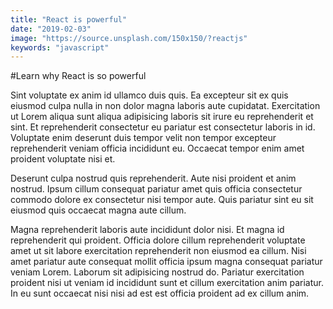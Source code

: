 ```yaml
---
title: "React is powerful"
date: "2019-02-03"
image: "https://source.unsplash.com/150x150/?reactjs"
keywords: "javascript"
---
```


#Learn why React is so powerful

Sint voluptate ex anim id ullamco duis quis. Ea excepteur sit ex quis eiusmod culpa nulla in non dolor magna laboris aute cupidatat. Exercitation ut Lorem aliqua sunt aliqua adipisicing laboris sit irure eu reprehenderit et sint. Et reprehenderit consectetur eu pariatur est consectetur laboris in id. Voluptate enim deserunt duis tempor velit non tempor excepteur reprehenderit veniam officia incididunt eu. Occaecat tempor enim amet proident voluptate nisi et.

Deserunt culpa nostrud quis reprehenderit. Aute nisi proident et anim nostrud. Ipsum cillum consequat pariatur amet quis officia consectetur commodo dolore ex consectetur nisi tempor aute. Quis pariatur sint eu sit eiusmod quis occaecat magna aute cillum.

Magna reprehenderit laboris aute incididunt dolor nisi. Et magna id reprehenderit qui proident. Officia dolore cillum reprehenderit voluptate amet ut sit labore exercitation reprehenderit non eiusmod ea cillum. Nisi amet pariatur aute consequat mollit officia ipsum magna consequat pariatur veniam Lorem. Laborum sit adipisicing nostrud do. Pariatur exercitation proident nisi ut veniam id incididunt sunt et cillum exercitation anim pariatur. In eu sunt occaecat nisi nisi ad est est officia proident ad ex cillum anim.